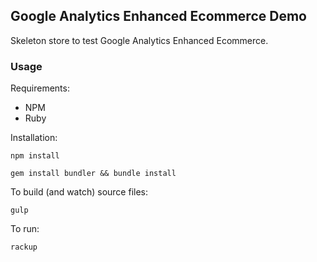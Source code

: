 ## Google Analytics Enhanced Ecommerce Demo

Skeleton store to test Google Analytics Enhanced Ecommerce.

### Usage

Requirements:

- NPM
- Ruby

Installation:

```npm install```

```gem install bundler && bundle install```

To build (and watch) source files:

`gulp`

To run:

```rackup```
